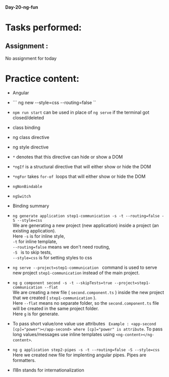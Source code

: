 #### Day-20-ng-fun
# Tasks performed:

## Assignment :
No assignment for today

# Practice content:
- Angular 
- ``` ng new <project name> --style=css --routing=false ``
- ``` npm run start ``` can be used in place of ``` ng serve ``` if the terminal got closed/deleted
- class binding
- ng class directive
- ng style directive
- ``` * ``` denotes that this directive can hide or show a DOM
- ``` *ngIf ``` is a structural directive that will either show or hide the DOM
- ``` *ngFor ``` takes ```for-of ```loops that will either show or hide the DOM
- ``` ngNonBindable ```
- ``` ngSwitch ```
- Binding summary

- ``` ng generate application step1-communication -s -t --routing=false -S --style=css ``` 
    <br> We are generating a new project (new application) inside a project (an existing application). 
    <br> Here ```-s``` is for inline style, 
    <br> ```-t``` for inline template,
    <br> ```--routing=false``` means we don't need routing, 
    <br> ```-S ``` is to skip tests,
    <br> ```--style=css``` is for setting styles to css

- ```ng serve --project=step1-communication ``` command is used to serve new project ```step1-communication``` instead of the main project.

- ``` ng g component second -s -t --skipTests=true --project=step1-communication --flat ``` 
    <br> We are creating a new file ( ```second.component.ts``` ) inside the new project that we created ( ```step1-communication``` ). 
    <br> Here ```--flat``` means no separate folder, so the ```second.component.ts``` file will be created in the same project folder.
    <br> Here ```g``` is for generate.

- To pass short value/one value use attributes ``` Example : <app-second [cp]="power"></app-second> where [cp]="power" is attribute```. To pass long values/messages use inline templates using ```<ng-content></ng-content>```.

- ```ng g application step2-pipes -s -t --routing=false -S --style=css ``` <br> Here we created new file for implenting angular pipes. Pipes are formatters.

- I18n stands for internationalization

